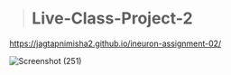 > # Live-Class-Project-2

https://jagtapnimisha2.github.io/ineuron-assignment-02/

![Screenshot (251)](https://user-images.githubusercontent.com/120504401/217304499-4f061340-66f7-4764-a441-017b9843a7ed.png)
